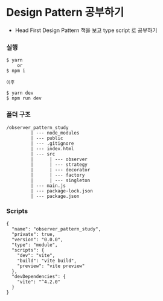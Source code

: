 # Design Pattern 공부하기

- Head First Design Pattern 책을 보고 type script 로 공부하기

### 실행

```
$ yarn
    or
$ npm i

이후

$ yarn dev
$ npm run dev
```

### 폴더 구조

```
/observer_pattern_study
         | --- node_modules
         | --- public
         | --- .gitignore
         | --- index.html
         | --- src
         |      | --- observer
         |      | --- strategy
         |      | --- decorator
         |      | --- factory
         |      | --- singleton
         | --- main.js
         | --- package-lock.json
         | --- package.json
```

### Scripts

```
{
  "name": "observer_pattern_study",
  "private": true,
  "version": "0.0.0",
  "type": "module",
  "scripts": {
    "dev": "vite",
    "build": "vite build",
    "preview": "vite preview"
  },
  "devDependencies": {
    "vite": "^4.2.0"
  }
}
```
